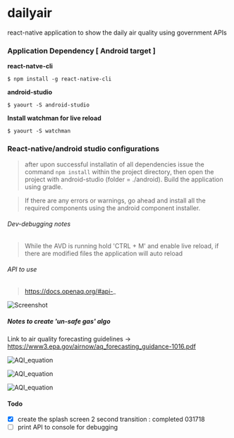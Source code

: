 # dailyair
react-native application to show the daily air quality using government APIs

### Application Dependency [ Android target ]
**react-natve-cli**
```
$ npm install -g react-native-cli
```
**android-studio**
```
$ yaourt -S android-studio
```
**Install watchman for live reload**
```
$ yaourt -S watchman
```
### React-native/android studio configurations
> after upon successful installatin of all dependencies issue the command ```npm install``` within the project directory, then open the project with android-studio (folder = ./android). Build the application using gradle.

> If there are any errors or warnings, go ahead and install all the required components using the android component installer.


###### Dev-debugging notes

> While the AVD is running hold 'CTRL + M' and enable live reload, if there are modified files the application
> will auto reload

###### API to use
> https://docs.openaq.org/#api-_

![Screenshot](https://raw.githubusercontent.com/jasonh9/dailyair/master/screenshot.gif)

##### Notes to create 'un-safe gas' algo
Link to air quality forecasting guidelines -> https://www3.epa.gov/airnow/aq_forecasting_guidance-1016.pdf

![AQI_equation](https://raw.githubusercontent.com/jasonh9/dailyair/master/AQI_equation1.png)

![AQI_equation](https://raw.githubusercontent.com/jasonh9/dailyair/master/AQI_equation_application.png)

![AQI_equation](https://raw.githubusercontent.com/jasonh9/dailyair/master/AQI_breakpoints.png)

#### Todo
- [x] create the splash screen 2 second transition : completed 031718
- [ ] print API to console for debugging
